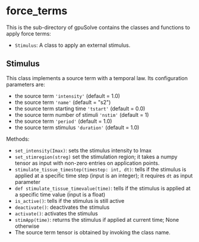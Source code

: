 # force_terms

This is the sub-directory of gpuSolve contains the classes and functions to apply force terms:

* `Stimulus`: A class to apply an external stimulus.



## Stimulus

This class implements a source term with a temporal law. Its configuration parameters are:
* the source term `'intensity'` (default = 1.0)
* the source term `'name'` (default = "s2")
* the source term starting time `'tstart'` (default = 0.0)
* the source term number of stimuli `'nstim'` (default = 1)
* the source term `'period'` (default = 1.0)
* the source term stimulus `'duration'` (default = 1.0)

Methods:
* `set_intensity(Imax)`: sets the stimulus intensity to Imax
* `set_stimregion(streg)` set the stimulation region; it takes a numpy tensor as input with non-zero entries on application points.
* `stimulate_tissue_timestep(timestep: int, dt)`: tells if the stimulus is applied at a specific time step (input is an integer); it requires `dt` as input parameter
* `def stimulate_tissue_timevalue(time)`: tells if the stimulus is applied at a specific time value (input is a float)
* `is_active()`: tells if the stimulus is still active
* `deactivate()`: deactivates the stimulus
* `activate()`: activates the stimulus
* `stimApp(time)`: returns the stimulus if applied at current time; None otherwise
* The source term tensor is obtained by invoking the class name.

